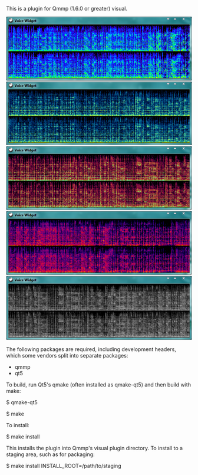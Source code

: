 This is a plugin for Qmmp (1.6.0 or greater) visual.

![Image](https://github.com/TTK-qmmp/qmmp-voice/blob/master/image/1.png?raw=true)
![Image](https://github.com/TTK-qmmp/qmmp-voice/blob/master/image/2.png?raw=true)
![Image](https://github.com/TTK-qmmp/qmmp-voice/blob/master/image/3.png?raw=true)
![Image](https://github.com/TTK-qmmp/qmmp-voice/blob/master/image/4.png?raw=true)
![Image](https://github.com/TTK-qmmp/qmmp-voice/blob/master/image/5.png?raw=true)

The following packages are required, including development headers,
which some vendors split into separate packages:

- qmmp
- qt5

To build, run Qt5's qmake (often installed as qmake-qt5) and then build
with make:

$ qmake-qt5

$ make

To install:

$ make install

This installs the plugin into Qmmp's visual plugin directory.  To install
to a staging area, such as for packaging:

$ make install INSTALL_ROOT=/path/to/staging
